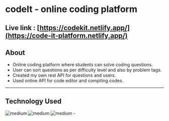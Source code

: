 # codeIt - online coding platform

## Live link : [https://codekit.netlify.app/](https://code-it-platform.netlify.app/)

## About

- Online coding platform where students can solve coding questions.
- User can sort questions as per difficulty level and also by problem tags.
- Created my own rest API for questions and users.
- Used online API for code editor and compiling codes.

---

## Technology Used

<img align="left" alt="medium" src="https://img.shields.io/badge/React-20232A?style=for-the-badge&logo=react&logoColor=61DAFB" />
<img align="left" alt="medium" src="https://img.shields.io/badge/MongoDB-4EA94B?style=for-the-badge&logo=mongodb&logoColor=white" />
<img align="left" alt="medium" src="https://img.shields.io/badge/Material--UI-0081CB?style=for-the-badge&logo=material-ui&logoColor=white" />
 -

